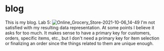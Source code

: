 # blog
This is my blog.
Lab 5:
![Online_Grocery_Store-2021-10-06_14-49](https://user-images.githubusercontent.com/89943052/136273219-ba684721-0e59-4c40-9e23-2b560cfddb22.png)
I'm not satisfied with my resulting data representation. At some points I believe it asks for too much. It makes sense to have a primary key for customers, orders, specific items, etc., but I don't need a primary key for item selection or finalizing an order since the things related to them are unique enough.
